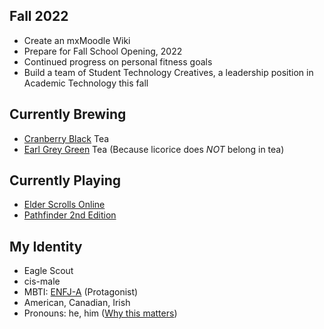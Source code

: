 ## Fall 2022
- Create an mxMoodle Wiki
- Prepare for Fall School Opening, 2022
- Continued progress on personal fitness goals
- Build a team of Student Technology Creatives, a leadership position in Academic Technology this fall

## Currently Brewing
- [Cranberry Black](https://www.adagio.com/flavors/cranberry.html) Tea
- [Earl Grey Green](https://www.adagio.com/green/earl_grey_green.html) Tea (Because licorice does _NOT_ belong in tea)

## Currently Playing
- [Elder Scrolls Online](https://www.elderscrollsonline.com/)
- [Pathfinder 2nd Edition](https://paizo.com/)

## My Identity
- Eagle Scout
- cis-male
- MBTI: [ENFJ-A](https://www.16personalities.com/enfj-personality) \(Protagonist\)
- American, Canadian, Irish
- Pronouns: he, him
  \([Why this matters](https://www.mypronouns.org/what-and-why)\)
